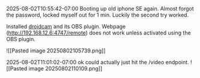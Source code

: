 2025-08-02T10:55:42-07:00
Booting up old iphone SE again.
Almost forgot the password, locked myself out for 1 min. Luckily the second try worked.

Installed [droidcam](https://droidcam.app/) and its OBS plugin.
Webpage (http://192.168.12.6:4747/remote) does not work unless activated using the OBS plugin.

![[Pasted image 20250802105739.png]]


2025-08-02T11:01:02-07:00
ok could actually just hit the /video endpoint.
![[Pasted image 20250802110109.png]]

